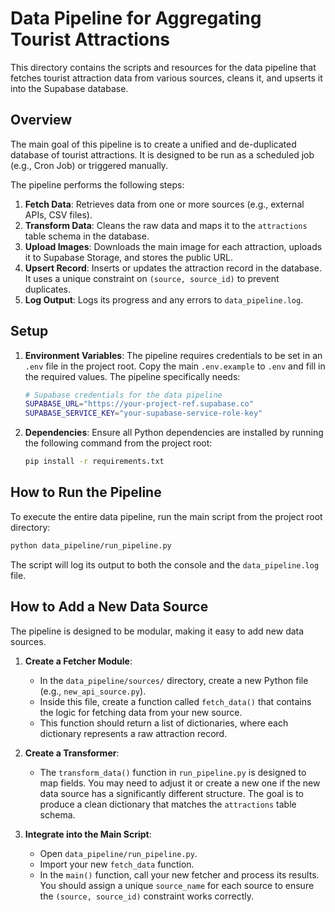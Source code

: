 # Data Pipeline for Aggregating Tourist Attractions

This directory contains the scripts and resources for the data pipeline that fetches tourist attraction data from various sources, cleans it, and upserts it into the Supabase database.

## Overview

The main goal of this pipeline is to create a unified and de-duplicated database of tourist attractions. It is designed to be run as a scheduled job (e.g., Cron Job) or triggered manually.

The pipeline performs the following steps:
1.  **Fetch Data**: Retrieves data from one or more sources (e.g., external APIs, CSV files).
2.  **Transform Data**: Cleans the raw data and maps it to the `attractions` table schema in the database.
3.  **Upload Images**: Downloads the main image for each attraction, uploads it to Supabase Storage, and stores the public URL.
4.  **Upsert Record**: Inserts or updates the attraction record in the database. It uses a unique constraint on `(source, source_id)` to prevent duplicates.
5.  **Log Output**: Logs its progress and any errors to `data_pipeline.log`.

## Setup

1.  **Environment Variables**: The pipeline requires credentials to be set in an `.env` file in the project root. Copy the main `.env.example` to `.env` and fill in the required values. The pipeline specifically needs:
    ```bash
    # Supabase credentials for the data pipeline
    SUPABASE_URL="https://your-project-ref.supabase.co"
    SUPABASE_SERVICE_KEY="your-supabase-service-role-key"
    ```

2.  **Dependencies**: Ensure all Python dependencies are installed by running the following command from the project root:
    ```bash
    pip install -r requirements.txt
    ```

## How to Run the Pipeline

To execute the entire data pipeline, run the main script from the project root directory:

```bash
python data_pipeline/run_pipeline.py
```

The script will log its output to both the console and the `data_pipeline.log` file.

## How to Add a New Data Source

The pipeline is designed to be modular, making it easy to add new data sources.

1.  **Create a Fetcher Module**:
    -   In the `data_pipeline/sources/` directory, create a new Python file (e.g., `new_api_source.py`).
    -   Inside this file, create a function called `fetch_data()` that contains the logic for fetching data from your new source.
    -   This function should return a list of dictionaries, where each dictionary represents a raw attraction record.

2.  **Create a Transformer**:
    -   The `transform_data()` function in `run_pipeline.py` is designed to map fields. You may need to adjust it or create a new one if the new data source has a significantly different structure. The goal is to produce a clean dictionary that matches the `attractions` table schema.

3.  **Integrate into the Main Script**:
    -   Open `data_pipeline/run_pipeline.py`.
    -   Import your new `fetch_data` function.
    -   In the `main()` function, call your new fetcher and process its results. You should assign a unique `source_name` for each source to ensure the `(source, source_id)` constraint works correctly.
